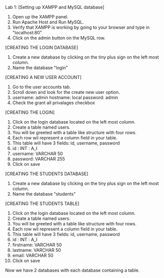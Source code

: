 Lab 1: 
[Setting up XAMPP and MySQL database]
1. Open up the XAMPP panel.
2. Run Apache Host and Run MySQL.
4. Verify that XAMPP is working by going to your browser and type in "localhost:80"
3. Click on the admin button on the MySQL row.

[CREATING THE LOGIN DATABASE]
1. Create a new database by clicking on the tiny plus sign on the left most column.
2. Name the database "login"

[CREATING A NEW USER ACCOUNT]
1. Go to the user accounts tab. 
2. Scroll down and look for the create new user option.
3. username: admin
   hostname: local
   password: admin
4. Check the grant all privalages checkbox

[CREATING THE LOGIN]
1. Click on the login database located on the left most column.
2. Create a table named users.
3. You will be greeted with a table like structure with four rows.
4. Each row wil represent a column field in your table.
5. This table will have 3 fields: id, username, password
6. id : INT : A_I
7. username: VARCHAR 50
8. password: VARCHAR 255
9. Click on save

[CREATING THE STUDENTS DATABASE]
1. Create a new database by clicking on the tiny plus sign on the left most column.
2. Name the database "students"

[CREATING THE STUDENTS TABLE]
1. Click on the login database located on the left most column.
2. Create a table named users.
3. You will be greeted with a table like structure with four rows.
4. Each row wil represent a column field in your table.
5. This table will have 3 fields: id, username, password
6. id : INT : A_I
7. firstname: VARCHAR 50
8. lastname: VARCHAR 50
9. email: VARCHAR 50
10. Click on save

Now we have 2 databases with each database containing a table. 